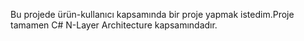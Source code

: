 Bu projede ürün-kullanıcı kapsamında bir proje yapmak istedim.Proje tamamen C# N-Layer Architecture kapsamındadır.
